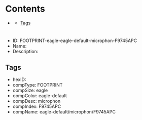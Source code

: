 



Contents
========

* [](#)
	* [Tags](#tags)

# 

- ID: FOOTPRINT-eagle-eagle-default-microphon-F9745APC
- Name: 
- Description: 

## Tags

- hexID: 
- oompType: FOOTPRINT
- oompSize: eagle
- oompColor: eagle-default
- oompDesc: microphon
- oompIndex: F9745APC
- oompName: eagle-default/microphon/F9745APC
